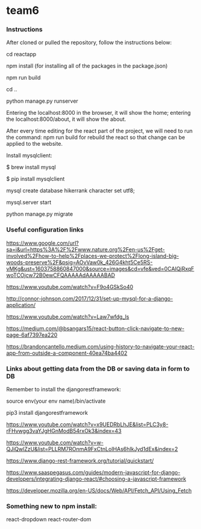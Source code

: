 # team6
### Instructions
After cloned or pulled the repository, follow the instructions below:

cd reactapp

npm install (for installing all of the packages in the package.json)

npm run build

cd ..

python manage.py runserver

Entering the localhost:8000 in the browser, it will show the home; entering the localhost:8000/about, it will show the about.

After every time editing for the react part of the project, we will need to run the command: npm run build for rebuild the react so that change can be applied to the website.

Install mysqlclient:

$ brew install mysql

$ pip install mysqlclient

mysql create database hikerrank character set utf8;

mysql.server start

python manage.py migrate

### Useful configuration links
https://www.google.com/url?sa=i&url=https%3A%2F%2Fwww.nature.org%2Fen-us%2Fget-involved%2Fhow-to-help%2Fplaces-we-protect%2Flong-island-big-woods-preserve%2F&psig=AOvVaw0k_426G4kht5Ce5RS-vMKg&ust=1603758860847000&source=images&cd=vfe&ved=0CAIQjRxqFwoTCOjcw72B0ewCFQAAAAAdAAAAABAD

https://www.youtube.com/watch?v=F9o4GSkSo40

http://connor-johnson.com/2017/12/31/set-up-mysql-for-a-django-application/

https://www.youtube.com/watch?v=Law7wfdg_ls

https://medium.com/@bsangars15/react-button-click-navigate-to-new-page-6af7397ea220

https://brandoncantello.medium.com/using-history-to-navigate-your-react-app-from-outside-a-component-40ea74ba4402

### Links about getting data from the DB or saving data in form to DB

Remember to install the djangorestframework:

source env(your env name)/bin/activate

pip3 install djangorestframework

https://www.youtube.com/watch?v=x9UEDRbLhJE&list=PLC3y8-rFHvwgg3vaYJgHGnModB54rxOk3&index=43

https://www.youtube.com/watch?v=w-QJiQwlZzU&list=PLLRM7ROnmA9FxCtnLoIHAs6hIkJyd1dEx&index=2

https://www.django-rest-framework.org/tutorial/quickstart/

https://www.saaspegasus.com/guides/modern-javascript-for-django-developers/integrating-django-react/#choosing-a-javascript-framework

https://developer.mozilla.org/en-US/docs/Web/API/Fetch_API/Using_Fetch


### Something new to npm install:
react-dropdown
react-router-dom